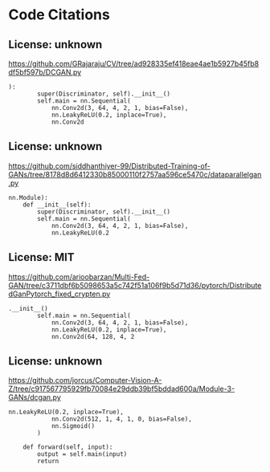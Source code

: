 # Code Citations

## License: unknown
https://github.com/GRajaraju/CV/tree/ad928335ef418eae4ae1b5927b45fb8df5bf597b/DCGAN.py

```
):
        super(Discriminator, self).__init__()
        self.main = nn.Sequential(
            nn.Conv2d(3, 64, 4, 2, 1, bias=False),
            nn.LeakyReLU(0.2, inplace=True),
            nn.Conv2d
```


## License: unknown
https://github.com/siddhanthiyer-99/Distributed-Training-of-GANs/tree/8178d8d6412330b85000110f2757aa596ce5470c/dataparallelgan.py

```
nn.Module):
    def __init__(self):
        super(Discriminator, self).__init__()
        self.main = nn.Sequential(
            nn.Conv2d(3, 64, 4, 2, 1, bias=False),
            nn.LeakyReLU(0.2
```


## License: MIT
https://github.com/arioobarzan/Multi-Fed-GAN/tree/c3711dbf6b5098653a5c742f51a106f9b5d71d36/pytorch/DistributedGanPytorch_fixed_crypten.py

```
.__init__()
        self.main = nn.Sequential(
            nn.Conv2d(3, 64, 4, 2, 1, bias=False),
            nn.LeakyReLU(0.2, inplace=True),
            nn.Conv2d(64, 128, 4, 2
```


## License: unknown
https://github.com/jorcus/Computer-Vision-A-Z/tree/c917567795929fb70084e29ddb39bf5bddad600a/Module-3-GANs/dcgan.py

```
nn.LeakyReLU(0.2, inplace=True),
            nn.Conv2d(512, 1, 4, 1, 0, bias=False),
            nn.Sigmoid()
        )

    def forward(self, input):
        output = self.main(input)
        return
```

